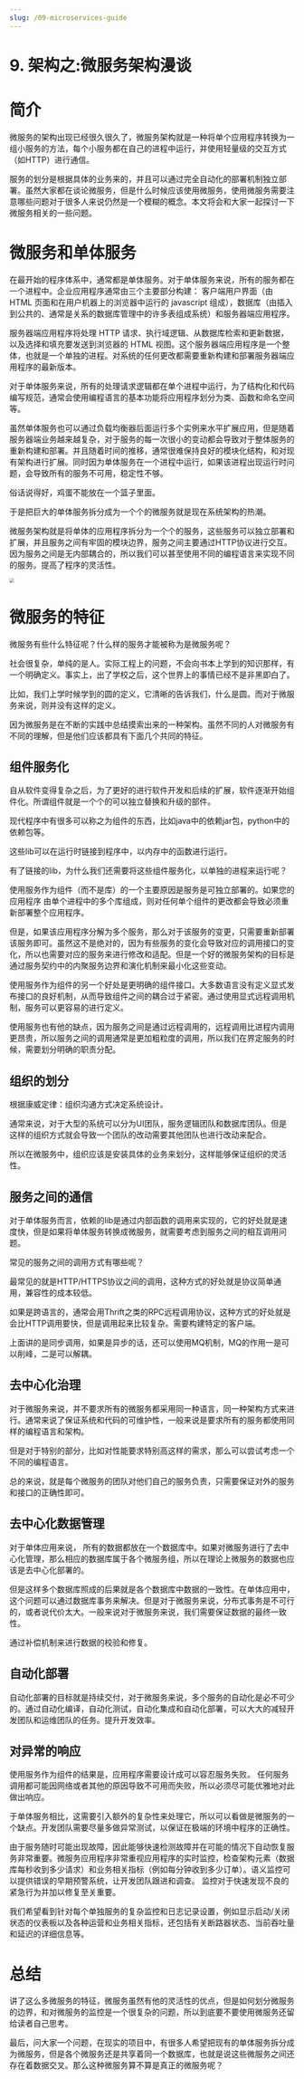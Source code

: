 ```yaml
---
slug: /09-microservices-guide
---
```


# 9. 架构之:微服务架构漫谈

# 简介

微服务的架构出现已经很久很久了，微服务架构就是一种将单个应用程序转换为一组小服务的方法，每个小服务都在自己的进程中运行，并使用轻量级的交互方式（如HTTP）进行通信。

服务的划分是根据具体的业务来的，并且可以通过完全自动化的部署机制独立部署。虽然大家都在谈论微服务，但是什么时候应该使用微服务，使用微服务需要注意哪些问题对于很多人来说仍然是一个模糊的概念。本文将会和大家一起探讨一下微服务相关的一些问题。

# 微服务和单体服务

在最开始的程序体系中，通常都是单体服务。对于单体服务来说，所有的服务都在一个进程中。企业应用程序通常由三个主要部分构建： 客户端用户界面（由 HTML 页面和在用户机器上的浏览器中运行的 javascript 组成），数据库（由插入到公共的、通常是关系的数据库管理中的许多表组成系统）和服务器端应用程序。

服务器端应用程序将处理 HTTP 请求、执行域逻辑、从数据库检索和更新数据，以及选择和填充要发送到浏览器的 HTML 视图。这个服务器端应用程序是一个整体，也就是一个单独的进程。对系统的任何更改都需要重新构建和部署服务器端应用程序的最新版本。

对于单体服务来说，所有的处理请求逻辑都在单个进程中运行，为了结构化和代码编写规范，通常会使用编程语言的基本功能将应用程序划分为类、函数和命名空间等。

虽然单体服务也可以通过负载均衡器后面运行多个实例来水平扩展应用，但是随着服务器端业务越来越复杂，对于服务的每一次很小的变动都会导致对于整体服务的重新构建和部署。并且随着时间的推移，通常很难保持良好的模块化结构，和对现有架构进行扩展。同时因为单体服务在一个进程中运行，如果该进程出现运行时问题，会导致所有的服务不可用，稳定性不够。

俗话说得好，鸡蛋不能放在一个篮子里面。

于是把巨大的单体服务拆分成为一个个的微服务就是现在系统架构的热潮。

微服务架构就是将单体的应用程序拆分为一个个的服务，这些服务可以独立部署和扩展，并且服务之间有牢固的模块边界，服务之间主要通过HTTP协议进行交互。因为服务之间是无内部耦合的，所以我们可以甚至使用不同的编程语言来实现不同的服务。提高了程序的灵活性。

<img src="https://img-blog.csdnimg.cn/20210602170040451.png?x-oss-process=image/watermark,type_ZmFuZ3poZW5naGVpdGk,shadow_0,text_aHR0cDovL3d3dy5mbHlkZWFuLmNvbQ==,size_25,color_8F8F8F,t_70" style="zoom:50%;" />

# 微服务的特征

微服务有些什么特征呢？什么样的服务才能被称为是微服务呢？

社会很复杂，单纯的是人。实际工程上的问题，不会向书本上学到的知识那样，有一个明确定义。事实上，出了学校之后，这个世界上的事情已经不是非黑即白了。

比如，我们上学时候学到的圆的定义，它清晰的告诉我们，什么是圆。而对于微服务来说，则并没有这样的定义。

因为微服务是在不断的实践中总结摸索出来的一种架构。虽然不同的人对微服务有不同的理解，但是他们应该都具有下面几个共同的特征。

## 组件服务化

自从软件变得复杂之后，为了更好的进行软件开发和后续的扩展，软件逐渐开始组件化。所谓组件就是一个个的可以独立替换和升级的部件。

现代程序中有很多可以称之为组件的东西，比如java中的依赖jar包，python中的依赖包等。

这些lib可以在运行时链接到程序中，以内存中的函数进行运行。

有了链接的lib，为什么我们还需要将这些组件服务化，以单独的进程来运行呢？

使用服务作为组件（而不是库）的一个主要原因是服务是可独立部署的。如果您的应用程序 由单个进程中的多个库组成，则对任何单个组件的更改都会导致必须重新部署整个应用程序。

但是，如果该应用程序分解为多个服务，那么对于该服务的变更，只需要重新部署该服务即可。虽然这不是绝对的，因为有些服务的变化会导致对应的调用接口的变化，所以也需要对应的服务来进行修改和适配。但是一个好的微服务架构的目标是通过服务契约中的内聚服务边界和演化机制来最小化这些变动。

 使用服务作为组件的另一个好处是更明确的组件接口。大多数语言没有定义显式发布接口的良好机制，从而导致组件之间的耦合过于紧密。通过使用显式远程调用机制，服务可以更容易的进行定义。 

使用服务也有他的缺点，因为服务之间是通过远程调用的，远程调用比进程内调用更昂贵，所以服务之间的调用通常是更加粗粒度的调用，所以我们在界定服务的时候，需要划分明确的职责分配。

## 组织的划分

根据康威定律：组织沟通方式决定系统设计。

通常来说，对于大型的系统可以分为UI团队，服务逻辑团队和数据库团队。但是这样的组织方式就会导致一个团队的改动需要其他团队也进行改动来配合。

所以在微服务中，组织应该是安装具体的业务来划分，这样能够保证组织的灵活性。

## 服务之间的通信 

对于单体服务而言，依赖的lib是通过内部函数的调用来实现的，它的好处就是速度快，但是如果将单体服务转换成微服务，就需要考虑到服务之间的相互调用问题。

常见的服务之间的调用方式有哪些呢？

最常见的就是HTTP/HTTPS协议之间的调用，这种方式的好处就是协议简单通用，兼容性的成本较低。

如果是跨语言的，通常会用Thrift之类的RPC远程调用协议，这种方式的好处就是会比HTTP调用要快，但是调用起来比较复杂。需要构建特定的客户端。

上面讲的是同步调用，如果是异步的话，还可以使用MQ机制，MQ的作用一是可以削峰，二是可以解耦。

## 去中心化治理

对于微服务来说，并不要求所有的微服务都采用同一种语言，同一种架构方式来进行。通常来说了保证系统和代码的可维护性，一般来说是要求所有的服务都使用同样的编程语言和架构。

但是对于特别的部分，比如对性能要求特别高这样的需求，那么可以尝试考虑一个不同的编程语言。

总的来说，就是每个微服务的团队对他们自己的服务负责，只需要保证对外的服务和接口的正确性即可。

## 去中心化数据管理

对于单体应用来说， 所有的数据都放在一个数据库中。如果对微服务进行了去中心化管理，那么相应的数据库属于各个微服务组，所以在理论上微服务的数据也应该是去中心化部署的。

但是这样多个数据库照成的后果就是各个数据库中数据的一致性。在单体应用中，这个问题可以通过数据库事务来解决。但是对于微服务来说，分布式事务是不可行的，或者说代价太大。一般来说对于微服务来说，我们需要保证数据的最终一致性。

通过补偿机制来进行数据的校验和修复。

## 自动化部署

自动化部署的目标就是持续交付，对于微服务来说，多个服务的自动化是必不可少的。通过自动化编译，自动化测试，自动化集成和自动化部署，可以大大的减轻开发团队和运维团队的任务。提升开发效率。

## 对异常的响应

使用服务作为组件的结果是，应用程序需要设计成可以容忍服务失败。 任何服务调用都可能因网络或者其他的原因导致不可用而失败，所以必须尽可能优雅地对此做出响应。 

于单体服务相比，这需要引入额外的复杂性来处理它，所以可以看做是微服务的一个缺点。开发团队需要尽量多做异常测试，以保证在极端的环境中程序的正确性。

由于服务随时可能出现故障，因此能够快速检测故障并在可能的情况下自动恢复服务非常重要。微服务应用程序非常重视应用程序的实时监控，检查架构元素（数据库每秒收到多少请求）和业务相关指标（例如每分钟收到多少订单）。语义监控可以提供错误的早期预警系统，让开发团队跟进和调查。 监控对于快速发现不良的紧急行为并加以修复至关重要。

我们希望看到针对每个单独服务的复杂监控和日志记录设置，例如显示启动/关闭状态的仪表板以及各种运营和业务相关指标，还包括有关断路器状态、当前吞吐量和延迟的详细信息等。 

# 总结

讲了这么多微服务的特征，微服务虽然有他的灵活性的优点，但是如何划分微服务的边界，和对微服务的监控是一个很复杂的问题，所以到底要不要使用微服务还留给读者自己思考。

最后，问大家一个问题，在现实的项目中，有很多人希望把现有的单体服务拆分成为微服务，但是各个微服务还是共享着同一个数据库，也就是说这些微服务之间还存在着数据交叉。那么这种微服务算不算是真正的微服务呢？









